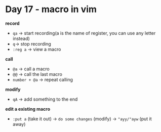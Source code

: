 <!--
 * @Author: Ada J
 * @Date: 2022-06-21 22:44:01
 * @LastEditTime: 2022-06-21 23:17:20
 * @Description: 
-->
# Day 17 - macro in vim

**record**
* `qa` -> start recording(a is the name of register, you can use any letter instead)
* `q`-> stop recording
* `:reg a` -> view a macro

**call**
* `@a` -> call a macro
* `@@` -> call the last macro
* `number + @a` -> repeat calling

**modify**
* `qA` -> add something to the end

**edit a existing macro**
* `:put a` (take it out) -> `do some changes` (modify) -> `"ayy/"ayw` (put it away) 


